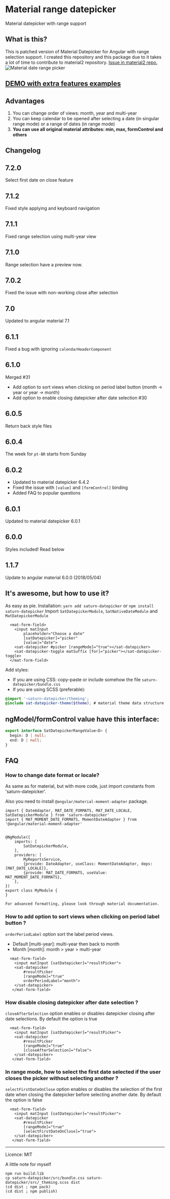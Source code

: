 # Material range datepicker
Material datepicker with range support
## What is this?

This is patched version of Material Datepicker for Angular with range selection support.
I created this repository and this package due to it takes a lot of time to contribute to material2 repository.
[Issue in material2 repo.](https://github.com/angular/material2/issues/4763)
![Material date range picker](screenshot.png)
## [DEMO with extra features examples](https://stackblitz.com/edit/angular-4cfnyl)
## Advantages
1) You can change order of views: month, year and multi-year
2) You can keep calendar to be opened after selecting a date (in singular range mode) or a range of dates (in range mode)
3) **You can use all original material attributes: min, max, formControl and others**

## Changelog
## 7.2.0
Select first date on close feature
## 7.1.2
Fixed style applying and keyboard navigation
## 7.1.1
Fixed range selection using multi-year view
## 7.1.0
Range selection have a preview now.
## 7.0.2
Fixed the issue with non-working close after selection
## 7.0
Updated to angular material 7.1
## 6.1.1
Fixed a bug with ignoring `calendarHeaderComponent`
## 6.1.0
Merged #31
* Add option to sort views when clicking on period label button (month -> year or year -> month)
* Add option to enable closing datepicker after date selection #30
## 6.0.5
Return back style files
## 6.0.4
The week for `pt-BR` starts from Sunday
## 6.0.2
* Updated to material datepicker 6.4.2
* Fixed the issue with `[value]` and `[formControl]` binding
* Added FAQ to popular questions
## 6.0.1
Updated to material datepicker 6.0.1
## 6.0.0
Styles included! Read below
## 1.1.7
Update to angular material 6.0.0 (2018/05/04)

## It's awesome, but how to use it?

As easy as pie.
Installation: `yarn add saturn-datepicker` or `npm install saturn-datepicker`
Import `SatDatepickerModule`, `SatNativeDateModule` and `MatDatepickerModule`
```angular2html
  <mat-form-field>
    <input matInput
        placeholder="Choose a date"
        [satDatepicker]="picker"
        [value]="date">
    <sat-datepicker #picker [rangeMode]="true"></sat-datepicker>
    <sat-datepicker-toggle matSuffix [for]="picker"></sat-datepicker-toggle>
  </mat-form-field>
```

Add styles:
* If you are using CSS: copy-paste or include somehow the file `saturn-datepicker/bundle.css`
* If you are using SCSS (preferable):
```scss
@import '~saturn-datepicker/theming';
@include sat-datepicker-theme($theme); # material theme data structure https://material.angular.io/guide/theming#defining-a-custom-theme
```

## ngModel/formControl value have this interface:
```typescript
export interface SatDatepickerRangeValue<D> {
  begin: D | null;
  end: D | null;
}
```
## FAQ
### How to change date format or locale?
As same as for material, but with more code, just import constants from 'saturn-datepicker'.

Also you need to install `@angular/material-moment-adapter` package.
```
import { DateAdapter, MAT_DATE_FORMATS, MAT_DATE_LOCALE, SatDatepickerModule } from 'saturn-datepicker'
import { MAT_MOMENT_DATE_FORMATS, MomentDateAdapter } from '@angular/material-moment-adapter'


@NgModule({
    imports: [
        SatDatepickerModule,
    ],
    providers: [
        MyReportsService,
        {provide: DateAdapter, useClass: MomentDateAdapter, deps: [MAT_DATE_LOCALE]},
        {provide: MAT_DATE_FORMATS, useValue: MAT_MOMENT_DATE_FORMATS},
    ],
})
export class MyModule {
}

For advanced formatting, please look through material documentation.
```

### How to add option to sort views when clicking on period label button ?
`orderPeriodLabel` option sort the label period views.
- Default [multi-year]: multi-year then back to month
- Month [month]: month > year > multi-year

```angular2html
  <mat-form-field>
    <input matInput [satDatepicker]="resultPicker">
    <sat-datepicker
        #resultPicker
        [rangeMode]="true"
        orderPeriodLabel="month">
    </sat-datepicker>
   </mat-form-field>
```

### How disable closing datepicker after date selection ?
`closeAfterSelection` option enables or disables datepicker closing after date selections. By default the option is true

```angular2html
  <mat-form-field>
    <input matInput [satDatepicker]="resultPicker">
    <sat-datepicker
        #resultPicker
        [rangeMode]="true"
        [closeAfterSelection]="false">
    </sat-datepicker>
   </mat-form-field>
```

### In range mode, how to select the first date selected if the user closes the picker without selecting another ?
`selectFirstDateOnClose` option enables or disables the selection of the first date when closing the datepicker before selecting another date.
By default the option is false

```angular2html
  <mat-form-field>
    <input matInput [satDatepicker]="resultPicker">
    <sat-datepicker
        #resultPicker
        [rangeMode]="true"
        [selectFirstDateOnClose]="true">
    </sat-datepicker>
   </mat-form-field>
```

---
Licence: MIT

A little note for myself
```shell
npm run build:lib
cp saturn-datepicker/src/bundle.css saturn-datepicker/src/_theming.scss dist
(cd dist ; npm pack)
(cd dist ; npm publish)
```
